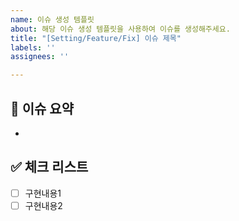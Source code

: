 ```yaml
---
name: 이슈 생성 템플릿
about: 해당 이슈 생성 템플릿을 사용하여 이슈를 생성해주세요.
title: "[Setting/Feature/Fix] 이슈 제목"
labels: ''
assignees: ''

---
```


## 🌿 이슈 요약

<!-- 이슈에 대해 설명해주세요. -->
- 

## ✅ 체크 리스트

<!-- 해야 할 일을 적어주세요. -->
- [ ] 구현내용1
- [ ] 구현내용2
